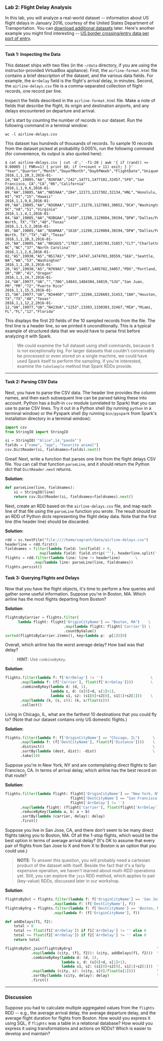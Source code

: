 ### Lab 2: Flight Delay Analysis

In this lab, you will analyze a real-world dataset -- information about US flight delays in January 2016, courtesy of the United States Department of Transportation. You can [download additional datasets](http://www.transtats.bts.gov/DL_SelectFields.asp?Table_ID=236&DB_Short_Name=On-Time) later. Here's another example you might find interesting -- [US border crossing/entry data per port of entry](http://transborder.bts.gov/programs/international/transborder/TBDR_BC/TBDR_BCQ.html).

___

#### Task 1: Inspecting the Data

This dataset ships with two files (in the `~/data` directory, if you are using the instructor-provided VirtualBox appliance). First, the `airline-format.html` file contains a brief description of the dataset, and the various data fields. For example, the `ArrDelay` field is the flight's arrival delay, in minutes. Second, the `airline-delays.csv` file is a comma-separated collection of flight records, one record per line.

Inspect the fields described in the `airline-format.html` file. Make a note of fields that describe the flight, its origin and destination airports, and any delays encountered on departure and arrival.

Let's start by counting the number of records in our dataset. Run the following command in a terminal window:

```
wc -l airline-delays.csv
```

This dataset has hundreds of thousands of records. To sample 10 records from the dataset picked at probability 0.005%, run the following command (for convenience, its output is also quoted here):

```
$ cat airline-delays.csv | cut -d',' -f1-20 | awk '{ if (rand() <= 0.00005 || FNR==1) { print $0; if (++count > 11) exit; } }'
"Year","Quarter","Month","DayofMonth","DayOfWeek","FlightDate","UniqueCarrier","AirlineID","Carrier","TailNum","FlightNum","OriginAirportID","OriginAirportSeqID","OriginCityMarketID","Origin","OriginCityName","OriginState","OriginStateFips","OriginStateName","OriginWac"
2016,1,1,20,3,2016-01-20,"AA",19805,"AA","N3AFAA","242",14771,1477102,32457,"SFO","San Francisco, CA","CA","06","California"
2016,1,1,9,6,2016-01-09,"AA",19805,"AA","N859AA","284",12173,1217302,32134,"HNL","Honolulu, HI","HI","15","Hawaii"
2016,1,1,9,6,2016-01-09,"AA",19805,"AA","N3GRAA","1227",11278,1127803,30852,"DCA","Washington, DC","VA","51","Virginia"
2016,1,1,4,1,2016-01-04,"AA",19805,"AA","N3BGAA","1450",11298,1129804,30194,"DFW","Dallas/Fort Worth, TX","TX","48","Texas"
2016,1,1,5,2,2016-01-05,"AA",19805,"AA","N3AMAA","1616",11298,1129804,30194,"DFW","Dallas/Fort Worth, TX","TX","48","Texas"
2016,1,1,20,3,2016-01-20,"AA",19805,"AA","N916US","1783",11057,1105703,31057,"CLT","Charlotte, NC","NC","37","North Carolina"
2016,1,1,2,6,2016-01-02,"AS",19930,"AS","N517AS","879",14747,1474703,30559,"SEA","Seattle, WA","WA","53","Washington"
2016,1,1,20,3,2016-01-20,"AS",19930,"AS","N769AS","568",14057,1405702,34057,"PDX","Portland, OR","OR","41","Oregon"
2016,1,1,24,7,2016-01-24,"UA",19977,"UA","","706",14843,1484304,34819,"SJU","San Juan, PR","PR","72","Puerto Rico"
2016,1,1,15,5,2016-01-15,"UA",19977,"UA","N34460","1077",12266,1226603,31453,"IAH","Houston, TX","TX","48","Texas"
2016,1,1,12,2,2016-01-12,"UA",19977,"UA","N423UA","1253",13303,1330303,32467,"MIA","Miami, FL","FL","12","Florida"
```

This displays the first 20 fields of the 10 sampled records from the file. The first line is a header line, so we printed it unconditionally. This is a typical example of structured data that we would have to parse first before analyzing it with Spark.

> We could examine the full dataset using shell commands, because it is not exceptionally big. For larger datasets that couldn't conceivably be processed or even stored on a single machine, we could have used Spark itself to perform the sampling. If you're interested, examine the `takeSample` method that Spark RDDs provide.

___

#### Task 2: Parsing CSV Data

Next, you have to parse the CSV data. The header line provides the column names, and then each subsequent line can be parsed taking these into account. Python has a built-in `csv` module (unrelated to Spark) that you can use to parse CSV lines. Try it out in a Python shell (by running `python` in a terminal window) or the Pyspark shell (by running `bin/pyspark` from Spark's installation directory in a terminal window):

```python
import csv
from StringIO import StringIO

si = StringIO('"Alice",14,"panda"')
fields = ["name", "age", "favorite animal"]
csv.DictReader(si, fieldnames=fields).next()
```

Great! Next, write a function that parses one line from the flight delays CSV file. You can call that function `parseLine`, and it should return the Python dict that `DictReader.next` returns.

**Solution**:

```python
def parseLine(line, fieldnames):
    si = StringIO(line)
    return csv.DictReader(si, fieldnames=fieldnames).next()
```

Next, create an RDD based on the `airline-delays.csv` file, and map each line of that file using the `parseLine` function you wrote. The result should be an RDD of Python dicts representing the flight delay data. Note that the first line (the header line) should be discarded.

**Solution**:

```python
rdd = sc.textFile("file:////home/vagrant/data/airline-delays.csv")
headerline = rdd.first()
fieldnames = filter(lambda field: len(field) > 0,
                map(lambda field: field.strip('"'), headerline.split(',')))
flights = rdd.filter(lambda line: line != headerline)       \
             .map(lambda line: parseLine(line, fieldnames))
flights.persist()
```

#### Task 3: Querying Flights and Delays

Now that you have the flight objects, it's time to perform a few queries and gather some useful information. Suppose you're in Boston, MA. Which airline has the most flights departing from Boston?

**Solution**:

```python
flightsByCarrier = flights.filter(
      lambda flight: flight['OriginCityName'] == "Boston, MA")    \
                           .map(lambda flight: flight['Carrier']) \
                           .countByValue()
sorted(flightsByCarrier.items(), key=lambda p: -p[1])[0]
```

Overall, which airline has the worst average delay? How bad was that delay?

> **HINT**: Use `combineByKey`.

**Solution**:

```python
flights.filter(lambda f: f['ArrDelay'] != '')                      \
       .map(lambda f: (f['Carrier'], float(f['ArrDelay'])))        \
       .combineByKey(lambda d: (d, 1),
                     lambda s, d: (s[0]+d, s[1]+1),
                     lambda s1, s2: (s1[0]+s2[0], s1[1]+s2[1]))    \
       .map(lambda (k, (s, c)): (k, s/float(c)))
       .collect()
```

Living in Chicago, IL, what are the farthest 10 destinations that you could fly to? (Note that our dataset contains only US domestic flights.)

**Solution**:

```python
flights.filter(lambda f: f['OriginCityName'] == "Chicago, IL")      \
       .map(lambda f: (f['DestCityName'], float(f['Distance'])))    \
       .distinct()                                                  \
       .sortBy(lambda (dest, dist): -dist)                          \
       .take(10)
```

Suppose you're in New York, NY and are contemplating direct flights to San Francisco, CA. In terms of arrival delay, which airline has the best record on that route?

**Solution**:

```python
flights.filter(lambda flight: flight['OriginCityName'] == "New York, NY" and
                              flight['DestCityName'] == "San Francisco, CA" and
                              flight['ArrDelay'] != '')                       \
       .map(lambda flight: (flight['Carrier'], float(flight['ArrDelay'])))    \
       .reduceByKey(lambda a, b: a + b)                                       \
       .sortBy(lambda (carrier, delay): delay)                                \
       .first()
```

Suppose you live in San Jose, CA, and there don't seem to be many direct flights taking you to Boston, MA. Of all the 1-stop flights, which would be the best option in terms of average arrival delay? (It's OK to assume that every pair of flights from San Jose to X and from X to Boston is an option that you could use.)

> **NOTE**: To answer this question, you will probably need a cartesian product of the dataset with itself. Beside the fact that it's a fairly expensive operation, we haven't learned about multi-RDD operations yet. Still, you can explore the `join` RDD method, which applies to pair (key-value) RDDs, discussed later in our workshop.

**Solution**:

```python
flightsByDst = flights.filter(lambda f: f['OriginCityName'] == 'San Jose, CA')\
                      .map(lambda f: (f['DestCityName'], f))
flightsByOrg = flights.filter(lambda f: f['DestCityName'] == 'Boston, MA')    \
                      .map(lambda f: (f['OriginCityName'], f))

def addDelays(f1, f2):
    total = 0
    total += float(f1['ArrDelay']) if f1['ArrDelay'] != '' else 0
    total += float(f2['ArrDelay']) if f2['ArrDelay'] != '' else 0
    return total

flightsByDst.join(flightsByOrg)                                       \
            .map(lambda (city, (f1, f2)): (city, addDelays(f1, f2)))  \
            .combineByKey(lambda d: (d, 1),
                          lambda s, d: (s[0]+d, s[1]+1),
                          lambda s1, s2: (s1[0]+s2[0], s1[1]+s2[1]))  \
            .map(lambda (city, s): (city, s[0]/float(s[1])))          \
            .sortBy(lambda (city, delay): delay)                      \
            .first()
```

___

### Discussion

Suppose you had to calculate multiple aggregated values from the `flights` RDD -- e.g., the average arrival delay, the average departure delay, and the average flight duration for flights from Boston. How would you express it using SQL, if `flights` was a table in a relational database? How would you express it using transformations and actions on RDDs? Which is easier to develop and maintain?
